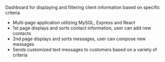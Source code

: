 Dashboard for displaying and filtering client information based on specific criteria
- Multi-page application utilizing MySQL, Express and React	
- 1st page displays and sorts contact information, user can add new contacts
- 2nd page displays and sorts messages, user can compose new messages
- Sends customized text messages to customers based on a variety of criteria
